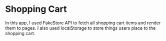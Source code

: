 # Shopping Cart

In this app, I used FakeStore API to fetch all shopping cart items and render them to pages. I also used localStorage to store things users place to the shopping cart.
